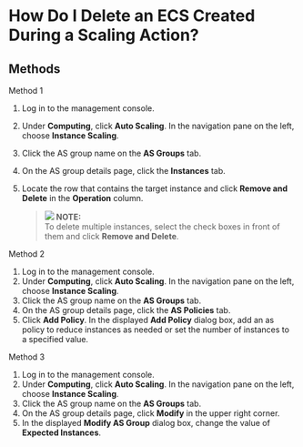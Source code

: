 # How Do I Delete an ECS Created During a Scaling Action?<a name="EN-US_TOPIC_0107177452"></a>

## Methods<a name="section18167182325715"></a>

Method 1

1.  Log in to the management console.
2.  Under  **Computing**, click  **Auto Scaling**. In the navigation pane on the left, choose  **Instance Scaling**.
3.  Click the AS group name on the  **AS Groups**  tab.
4.  On the AS group details page, click the  **Instances**  tab.
5.  Locate the row that contains the target instance and click  **Remove and Delete**  in the  **Operation**  column.

    >![](/images/icon-note.gif) **NOTE:**   
    >To delete multiple instances, select the check boxes in front of them and click  **Remove and Delete**.  


Method 2

1.  Log in to the management console.
2.  Under  **Computing**, click  **Auto Scaling**. In the navigation pane on the left, choose  **Instance Scaling**.
3.  Click the AS group name on the  **AS Groups**  tab.
4.  On the AS group details page, click the  **AS Policies**  tab.
5.  Click  **Add Policy**. In the displayed  **Add Policy**  dialog box, add an as policy to reduce instances as needed or set the number of instances to a specified value.

Method 3

1.  Log in to the management console.
2.  Under  **Computing**, click  **Auto Scaling**. In the navigation pane on the left, choose  **Instance Scaling**.
3.  Click the AS group name on the  **AS Groups**  tab.
4.  On the AS group details page, click  **Modify**  in the upper right corner.
5.  In the displayed  **Modify AS Group**  dialog box, change the value of  **Expected Instances**.

